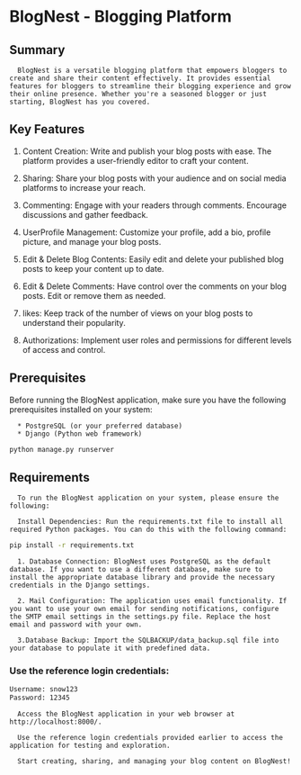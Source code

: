 # BlogNest - Blogging Platform
## Summary
      BlogNest is a versatile blogging platform that empowers bloggers to create and share their content effectively. It provides essential features for bloggers to streamline their blogging experience and grow their online presence. Whether you're a seasoned blogger or just starting, BlogNest has you covered.

## Key Features

1. Content Creation: Write and publish your blog posts with ease. The platform provides a user-friendly editor to craft your content.

2. Sharing: Share your blog posts with your audience and on social media platforms to increase your reach.

3. Commenting: Engage with your readers through comments. Encourage discussions and gather feedback.

4. UserProfile Management: Customize your profile, add a bio, profile picture, and manage your blog posts.

5. Edit & Delete Blog Contents: Easily edit and delete your published blog posts to keep your content up to date.

6. Edit & Delete Comments: Have control over the comments on your blog posts. Edit or remove them as needed.

7. likes: Keep track of the number of views on your blog posts to understand their popularity.

8. Authorizations: Implement user roles and permissions for different levels of access and control.

## Prerequisites
Before running the BlogNest application, make sure you have the following prerequisites installed on your system:

      * PostgreSQL (or your preferred database)
      * Django (Python web framework)

  ```bash
  python manage.py runserver
  ```

## Requirements

      To run the BlogNest application on your system, please ensure the following:

      Install Dependencies: Run the requirements.txt file to install all required Python packages. You can do this with the following command:

```bash
pip install -r requirements.txt
```


      1. Database Connection: BlogNest uses PostgreSQL as the default database. If you want to use a different database, make sure to install the appropriate database library and provide the necessary credentials in the Django settings.

      2. Mail Configuration: The application uses email functionality. If you want to use your own email for sending notifications, configure the SMTP email settings in the settings.py file. Replace the host email and password with your own.

      3.Database Backup: Import the SQLBACKUP/data_backup.sql file into your database to populate it with predefined data.


### Use the reference login credentials:
```bash
Username: snow123
Password: 12345
```


      Access the BlogNest application in your web browser at http://localhost:8000/.

      Use the reference login credentials provided earlier to access the application for testing and exploration.

      Start creating, sharing, and managing your blog content on BlogNest!

